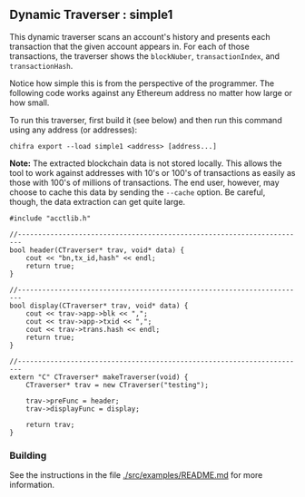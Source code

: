 ## Dynamic Traverser : simple1

This dynamic traverser scans an account's history and presents each transaction that the given account appears in. For each of
those transactions, the traverser shows the `blockNuber`, `transactionIndex`, and `transactionHash`.

Notice how simple this is from the perspective of the programmer. The following code works against any Ethereum address no matter how
large or how small.

To run this traverser, first build it (see below) and then run this command using any address (or addresses):

```
chifra export --load simple1 <address> [address...]
```

**Note:** The extracted blockchain data is not stored locally. This allows the tool to work against addresses with 10's or 100's of transactions as easily as those with 100's of millions of transactions. The end user, however, may choose to cache this data by sending the `--cache` option. Be careful, though, the data extraction can get quite large.

```
#include "acctlib.h"

//-----------------------------------------------------------------------
bool header(CTraverser* trav, void* data) {
    cout << "bn,tx_id,hash" << endl;
    return true;
}

//-----------------------------------------------------------------------
bool display(CTraverser* trav, void* data) {
    cout << trav->app->blk << ",";
    cout << trav->app->txid << ",";
    cout << trav->trans.hash << endl;
    return true;
}

//-----------------------------------------------------------------------
extern "C" CTraverser* makeTraverser(void) {
    CTraverser* trav = new CTraverser("testing");

    trav->preFunc = header;
    trav->displayFunc = display;

    return trav;
}
```

### Building

See the instructions in the file [./src/examples/README.md](../../README.md) for more information.
